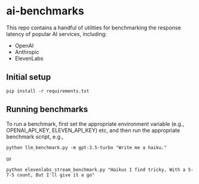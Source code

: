 # ai-benchmarks

This repo contains a handful of utilities for benchmarking the response latency of popular AI services, including:
- OpenAI
- Anthropic
- ElevenLabs

## Initial setup

```
pip install -r requirements.txt
```

## Running benchmarks

To run a benchmark, first set the appropriate environment variable (e.g., OPENAI_API_KEY, ELEVEN_API_KEY) etc, and then run 
the appropriate benchmark script, e.g., 

```
python llm_benchmark.py -m gpt-3.5-turbo "Write me a haiku."
```

or

```
python elevenlabs_stream_benchmark.py "Haikus I find tricky, With a 5-7-5 count, But I'll give it a go"
```

